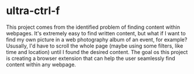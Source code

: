 # ultra-ctrl-f

This project comes from the identified problem of finding content within webpages. It's extremely easy to find written content, but what if I want to find my own picture in a web photography album of an event, for example? Ususally, I'd have to scroll the whole page (maybe using some filters, like time and location) until I found the desired content. The goal os this project is creating a browser extension that can help the user seamlessly find content within any webpage. 
